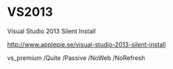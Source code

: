 # VS2013
Visual Studio 2013 Silent Install

http://www.applepie.se/visual-studio-2013-silent-install

vs_premium /Quite /Passive /NoWeb /NoRefresh
